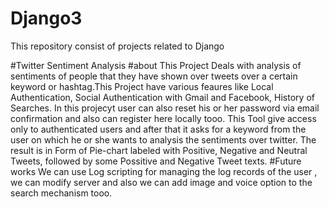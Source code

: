 # Django3
This repository consist of projects related to Django

#Twitter Sentiment Analysis
#about 
This Project Deals with analysis of sentiments of people that they have shown over tweets over a certain keyword or hashtag.This Project have various feaures like Local Authentication, Social Authentication with Gmail and Facebook, History of Searches. In this projecyt user can also reset his or her password via email confirmation and also can register here locally tooo. This Tool give access only to authenticated users and after that it  asks for a keyword from the user on which he or she wants to analysis the sentiments over twitter. The result is in Form of Pie-chart labeled with Positive, Negative and Neutral Tweets, followed by some Possitive and Negative Tweet texts.
#Future works
We can use Log scripting for managing the log records of the user , we can modify server and also we can add image and voice option to the search mechanism tooo. 

